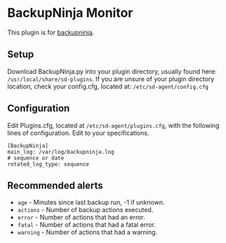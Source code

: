 BackupNinja Monitor
===

This plugin is for [backupninja](https://labs.riseup.net/code/projects/backupninja/).

Setup
---
Download BackupNinja.py into your plugin directory, usually found here: `/usr/local/share/sd-plugins`. If you are unsure of your plugin directory location, check your config.cfg, located at: `/etc/sd-agent/config.cfg`

Configuration
---
Edit Plugins.cfg, located at `/etc/sd-agent/plugins.cfg`, with the following lines of configuration. Edit to your specifications.

```
[BackupNinja]
main_log: /var/log/backupninja.log
# sequence or date
rotated_log_type: sequence
```
Recommended alerts
---
* `age` - Minutes since last backup run, -1 if unknown.
* `actions` - Number of backup actions executed.
* `error` - Number of actions that had an error.
* `fatal` - Number of actions that had a fatal error.
* `warning` - Number of actions that had a warning.